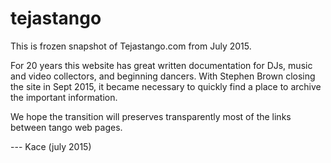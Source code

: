 # tejastango

This is frozen snapshot of Tejastango.com from July 2015.

For 20 years this website has great written documentation for DJs, music and video collectors, and beginning dancers.
With Stephen Brown closing the site in Sept 2015, it became necessary to quickly find a place to archive the important
information.

We hope the transition will preserves transparently most of the links between tango web pages.

--- Kace (july 2015)
